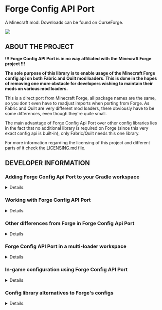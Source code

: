 # Forge Config API Port

A Minecraft mod. Downloads can be found on CurseForge.

![](https://i.imgur.com/bUAnw7w.png)

## ABOUT THE PROJECT
**!!! Forge Config API Port is in no way affiliated with the Minecraft Forge project !!!**

**The sole purpose of this library is to enable usage of the Minecraft Forge config api on both Fabric and Quilt mod loaders. This is done in the hopes of removing one more obstacle for developers wishing to maintain their mods on various mod loaders.**

This is a direct port from Minecraft Forge, all package names are the same, so you don't even have to readjust imports when porting from Forge.
As Fabric and Quilt are very different mod loaders, there obviously have to be some differences, even though they're quite small.

The main advantage of Forge Config Api Port over other config libraries lies in the fact that no additional library is required on Forge (since this very exact config api is built-in), only Fabric/Quilt needs this one library.

For more information regarding the licensing of this project and different parts of it check the [LICENSING.md](LICENSING.md) file.

## DEVELOPER INFORMATION

### Adding Forge Config Api Port to your Gradle workspace

<details>

#### Via Fuzs Mod Resources
Fuzs Mod Resources is the recommended way of adding Forge Config API Port to your project in your `build.gradle` file.
```groovy
repositories {
    maven {
        name = "Fuzs Mod Resources"
        url = "https://raw.githubusercontent.com/Fuzss/modresources/main/maven/"
    }
}

dependencies {
    modApi "fuzs.forgeconfigapiport:forgeconfigapiport-fabric:<modVersion>"   // e.g. 5.0.0 for Minecraft 1.19.3
}
```

When developing for both multiple mod loaders simultaneously using a multi-loader setup, Forge Config Api Port can also be included in the common project to provide all classes common to both loaders. Instead of the mod loader specific version, simply include the common publication in your `build.gradle` file.
```groovy
api "fuzs.forgeconfigapiport:forgeconfigapiport-common:<modVersion>"
```

**Versions of Forge Config Api Port for Minecraft before 1.19.3 are distributed using the `net.minecraftforge` Maven group instead of `fuzs.forgeconfigapiport`.**

It is important to note, that there is a minor difference from the production jars released on CurseForge and Modrinth: Jars from this Maven do not have a dependency set on Night Config in `fabric.mod.json`. This is necessary as there is no proper way of getting Night Config to be recognized as a Fabric/Quilt mod.

With this in mind, when you plan to `include` Forge Config API Port as a Jar-in-Jar, absolutely make sure to set a proper dependency on Night Config within your own mod's `fabric.mod.json`, since Forge Config API Port won't have any set.
```json
{
  "depends": {
    "com_electronwill_night-config_core": "*",
    "com_electronwill_night-config_toml": "*"
  }
}
```

#### Via Curse Maven
Alternatively you can use the Curse Maven to include this library in your workspace. (Note: project name is merely a descriptor, you should be able to choose it freely; project id is found in the info box of a project page, file id is found at the end of the file url) This is how adding a Curse Maven dependency is generally done:

Since the Curse Maven generally isn't aware of any maven dependencies, you have to add those manually. They are only required within your workspace, in a production environment those dependencies are shipped with Forge Config API Port.
```groovy
repositories {
    mavenCentral()
    maven {
        name = 'Curse Maven'
        url = 'https://cursemaven.com'
    }
}

dependencies {
        implementation 'com.electronwill.night-config:core:3.6.5'
        implementation 'com.electronwill.night-config:toml:3.6.5'
    	modImplementation "curse.maven:<projectName>-<projectId>:<fileId>"  // e.g. forgeconfigapiport-547434:3671141 for mod version 3.2.0 for Minecraft 1.18.2, all required ids for this version are found here: https://www.curseforge.com/minecraft/mc-mods/forge-config-api-port-fabric/files/3671141
}
```

There's also one more thing that will have to be done: When including Forge Config API Port from the Curse Maven, the mod will not be able to recognize the required Night Config libraries. You'll know that is the case when upon running the game, you are greeted with the following message:
```
 net.fabricmc.loader.impl.FormattedException: net.fabricmc.loader.impl.discovery.ModResolutionException: Mod resolution encountered an incompatible mod set!
A potential solution has been determined:
	 - Install com_electronwill_night-config_core, any version.
	 - Install com_electronwill_night-config_toml, any version.
```
To resolve this issue, manually add dependency overrides (check the [Fabric Wiki](https://fabricmc.net/wiki/tutorial:dependency_overrides) for more information on this topic) to your run configuration. Do that by creating a new file at `run/config/fabric_loader_dependencies.json`, in which you put the following contents:
```json
{
  "version": 1,
  "overrides": {
    "forgeconfigapiport": {
      "-depends": {
        "com_electronwill_night-config_core": "",
        "com_electronwill_night-config_toml": ""
      }
    }
  }
}
```

**Also don't forget to manually add this file to your VCS, since the whole `run` directory is usually ignored by default. A dedicated common publication does not exist for these versions.**

</details>

### Working with Forge Config API Port

<details>

**These instructions exist only to highlight differences between the original Forge implementation and Forge Config Api Port. It is assumed you are generally familiar with Forge's configs.**

#### Registering configs
The recommended point for registering your configs is directly in your `ModInitializer::onInitialize` method.

Registering your configs works via `fuzs.forgeconfigapiport.api.config.v2.ForgeConfigRegistry`, obtain an instance of the implementation from `ForgeConfigRegistry#INSTANCE`.

You'll have to provide the mod id of your mod, as there is no context which would be aware of the current mod as there is on Forge.
```java
void register(String modId, ModConfig.Type type, IConfigSpec<?> spec)
```
And as on Forge there is also a version which supports a custom file name.
```java
void register(String modId, ModConfig.Type type, IConfigSpec<?> spec, String fileName)
```

#### Config loading
As Forge's mod loading process is split into multiple stages, configs aren't loaded immediately upon being registered. On Fabric/Quilt though, no such mod loading stages exist. Therefore, Forge Config API Port loads all registered configs **immediately**.

#### Listening for config loading, reloading and unloading
Forge's `net.minecraftforge.fml.event.config.ModConfigEvent.Loading` and `net.minecraftforge.fml.event.config.ModConfigEvent.Reloading` events are both adapted for Fabric's/Quilt's callback event style. They can be accessed from the `fuzs.forgeconfigapiport.api.config.v2.ModConfigEvents` class. Additionally, there is an event that fires when server configs are unloading. As on Forge, all these events provide is the config being handled.

All mod config related events run on the ModLifecycle event bus instead of the primary event bus on Forge (this essentially means events do not run globally, but are instead only handed to the mod that initially registered a listener). As there is no mod specific event bus on Fabric/Quilt, your mod id must be provided when registering a listener for a config callback to achieve the same behavior as on Forge, where the listener will only run for your mod.

As an example, a complete implementation of the reloading callback looks something like this:
```java
ModConfigEvents.reloading(<modId>).register((ModConfig config) -> {
    <...>
});
```

</details>

### Other differences from Forge in Forge Config Api Port

<details>

Apart from the obviously necessary differences in implementation details from Forge mentioned above, Forge Config Api Port additionally includes minor tweaks to certain aspects of the config system. These tweaks are optional via a separate config file (found at `.minecraft/config/forgeconfigapiport.toml`) and only concern the implementation of certain features, their implementations do **NOT** result in changes to public facing code.

These options are also available for Forge as a separate mod project: [Night Config Fixes](https://www.curseforge.com/minecraft/mc-mods/night-config-fixes)

#### A fix for `ParsingException: Not enough data available`

> recreateConfigsWhenParsingFails = true

If your game has ever crashed with the following exception, this workaround is just for you and the main reason why Night Config Fixes was made in the first place:
> Caused by: com.electronwill.nightconfig.core.io.ParsingException: Not enough data available

Sometimes and very randomly (also only reported on Windows systems), existing config files just loose all of their data and go completely blank. This is when the exception mentioned above is thrown, as Night Config is unable to read the file.

With this workaround enabled, instead of the game crashing, the invalid blank file is simply deleted and a new file with default values is created in its place. No settings from the previous file can be restored, unfortunately.

**Note:**  
When enabling this workaround in a mod pack which ships some already configured configs, make sure to place those configs in the `defaultconfigs` directory, not just in `config`, so that when restoring a faulty config the desired default values from `defaultconfigs` are used instead of the built-in values.

#### Apply default config values from `defaultconfigs`

> correctConfigValuesFromDefaultConfig = true

When only individual options in a config are invalid, like an option is missing or contains a set value that cannot be parsed, Forge corrects those individual options by restoring them to their default values in the config file. You can observe Forge doing this in the console when the following message is printed:

> [net.minecraftforge.fml.config.ConfigFileTypeHandler/CONFIG]: Configuration file CONFIG_PATH is not correct. Correcting

The problem with that is, Forge uses the built-in default value defined by the mod providing the config, but ignores any value from a possibly present default config in `defaultconfigs` which a mod pack might ship.

This workaround changes this behavior and checks if an entry in a config in `defaultconfigs` exists first before falling back to correcting to the built-in default value.

**Example:**  
A config contains an option which requires an integer value.  
The default value for this option defined by the mod the config is from is 3.  
The default value for this option defined by the current mod pack via the config placed in `defaultconfigs` is 5 though.  
When the user now accidentially enters a value such as 10.5, Forge corrects the input back to the default 3 (since 10.5 is a double, not an integer and therefore invalid).  
With this workaround enabled the value will instead be corrected to 5.

#### Global server configs

> forceGlobalServerConfigs = true

Changes Forge's server config type to generate in the global `config` directory, instead of on a local basis per world in `saves/WORLD_NAME/serverconfig`.

This design decision by Forge simply causes too much confusion and frustration among users, so this mod felt like a good enough opportunity to include a fix for that.

</details>

### Forge Config API Port in a multi-loader workspace

<details>

As the sole purpose of Forge Config Api Port is to allow for config parity on Forge and Fabric/Quilt, it works especially great when developing your mod using a multi-loader workspace Gradle setup such as [this one](https://github.com/jaredlll08/MultiLoader-Template), arranged by [Jaredlll08](https://github.com/jaredlll08).

Configs can be created and used within the common project without having to use any abstractions at all: Simply add Forge Config API Port to the common project (use the dedicated common publication so no mod loader specific code makes its way into your common project!).
```groovy
api "fuzs.forgeconfigapiport:forgeconfigapiport-common:<modVersion>"
```

As all class and package names are the same as Forge your code will compile on both Forge and Fabric/Quilt without any issues. The only thing where you'll actually have to use mod loader specific code is when registering configs, that's all!

An example implementation of this can be found [here](https://github.com/thexaero/open-parties-and-claims).

</details>

### In-game configuration using Forge Config API Port

<details>

Just as with Forge itself, in-game configuration is not available in Forge Config Api Port by default. Instead, users will have to rely on third-party mods to offer that capability.

Forge Config Api Port includes default support for and recommends the [Configured (Fabric)](https://www.curseforge.com/minecraft/mc-mods/configured-fabric) mod, which already is the most popular way of handling in-game configs on Forge. To use the configs provided by Configured in-game [Mod Menu](https://github.com/TerraformersMC/ModMenu) needs to be installed, too.

Adding Configured and Mod Menu to your workspace is not a requirement, but highly recommended.
```groovy
repositories {
    maven {
        name = 'Curse Maven'
        url = 'https://cursemaven.com'
    }
    maven {
        name = 'Terraformers'
        url = "https://maven.terraformersmc.com/"
    }
}

dependencies {
    // Configured
    modLocalRuntime "curse.maven:configured-fabric-667378:4166864"    // Configured version 2.0.2 for Minecraft 1.19.3

    // Mod Menu
    modLocalRuntime "com.terraformersmc:modmenu:5.0.2"
}
```

</details>

### Config library alternatives to Forge's configs

<details>

Forge Config Api Port is really useful when porting a Forge mod to Fabric/Quilt (or maintaining a mod on multiple loaders) as the existing config implementation does not need any major adjustments, and also no new library dependency needs to be added to the Forge project.

As with every library though, the Forge config system does have a number of shortcomings, such as:
- Existence of three different config types with different functionalities that can be annoying to work with as a developer and easily become confusing for users
- Handling of server config files per world, without easy access to the file, and a major effort when changing server config values globally (this is addressed by Forge Config Api Port by moving server configs to the common config directory in `.minecraft/config/`)
- Lack of in-game configuration (possible via the third-party [Configured] mod though)
- Lack of annotation support when defining new config files

So when starting on a brand-new mod project, it might be advisable to consider a completely different config library with more features than the Forge system has. Here is an overview with some recommendations:

| Project               | Forge | Fabric | Quilt | Minecraft Versions                 | Comments                                                                                                                                                        |
|-----------------------|-------|--------|-------|------------------------------------|-----------------------------------------------------------------------------------------------------------------------------------------------------------------|
| Forge Config Api      | ✅     | ✅      | ✅     | 1.16, 1.17, 1.18, 1.19             | Fabric and Quilt support provided by Forge Config Api Port. In-game config screens provided by the [Configured] mod.                                            |
| [Spectre Lib]         | ✅     | ✅      | ✅     | 1.19                               | Not primarily a config library, implementation is very much based on Forge's configs. No in-game config screens.                                                |
| [Pollen]              | ✅     | ✅      | ✅     | 1.16, 1.18                         | Not primarily a config library, implementation is very much based on Forge's configs. No in-game config screens.                                                |
| [Cloth Config Api]    | ✅     | ✅      | ✅     | 1.14, 1.15, 1.16, 1.17, 1.18, 1.19 | Very extensive config library with annotation support, in-game config screens, and great api documentation.                                                     |
| [Omega Config]        | ❌     | ✅      | ✅     | 1.18, 1.19                         | Config library with annotation support and in-game config screens.                                                                                              |
| [Owo Lib]             | ❌     | ✅      | ✅     | 1.17, 1.18, 1.19                   | Not primarily a config library, with annotation support and the most beautiful in-game config screens (customizable via XML!). Also the best api documentation. |
| [Midnight Lib]        | ✅     | ✅      | ✅     | 1.17, 1.18, 1.19                   | Great config library with in-game screens, also contains non-config related features though.                                                                    |
| [YetAnotherConfigLib] | ❌     | ✅      | ✅     | 1.19                               | Great library with lots of features, in-game screens are heavily inspired by Sodium. Great api documentation.                                                   |

</details>

[Configured]: https://www.curseforge.com/minecraft/mc-mods/configured
[Spectre Lib]: https://github.com/illusivesoulworks/spectrelib
[Pollen]: https://www.curseforge.com/minecraft/mc-mods/pollen
[Cloth Config Api]: https://www.curseforge.com/minecraft/mc-mods/cloth-config
[Omega Config]: https://www.curseforge.com/minecraft/mc-mods/omega-config
[Owo Lib]: https://www.curseforge.com/minecraft/mc-mods/owo-lib
[Midnight Lib]: https://modrinth.com/mod/midnightlib
[YetAnotherConfigLib]: https://github.com/isXander/YetAnotherConfigLib
